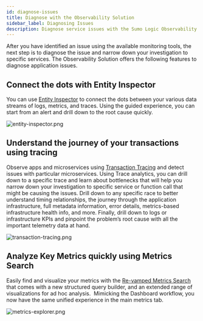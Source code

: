 ```yaml
---
id: diagnose-issues
title: Diagnose with the Observability Solution
sidebar_label: Diagnosing Issues
description: Diagnose service issues with the Sumo Logic Observability Solution.
---
```


After you have identified an issue using the available monitoring tools, the next step is to diagnose the issue and narrow down your investigation to specific services. The Observability Solution offers the following features to diagnose application issues.

## Connect the dots with Entity Inspector

You can use [Entity Inspector](../dashboards/drill-down-to-discover-root-causes.md) to connect the dots between your various data streams of logs, metrics, and traces. Using the guided experience, you can start from an alert and drill down to the root cause quickly.

![entity-inspector.png](/img/observability/entity-inspector.png)

## Understand the journey of your transactions using tracing

Observe apps and microservices using [Transaction Tracing](/docs/apm/traces) and detect issues with particular microservices. Using Trace analytics, you can drill down to a specific trace and learn about bottlenecks that will help you narrow down your investigation to specific service or function call that might be causing the issues. Drill down to any specific race to better understand timing relationships, the journey through the application infrastructure, full metadata information, error details, metrics-based infrastructure health info, and more. Finally, drill down to logs or infrastructure KPIs and pinpoint the problem’s root cause with all the important telemetry data at hand.

![transaction-tracing.png](/img/observability/transaction-tracing.png)

## Analyze Key Metrics quickly using Metrics Search 

Easily find and visualize your metrics with the [Re-vamped Metrics Search](../metrics/metrics-queries/metrics-explorer.md) that comes with a new structured query builder, and an extended range of visualizations for ad hoc analysis.  Mimicking the Dashboard workflow, you now have the same unified experience in the main metrics tab.

![metrics-explorer.png](/img/observability/metrics-explorer.png)
